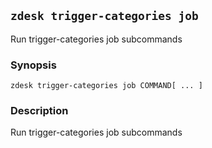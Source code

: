 ## `zdesk trigger-categories job`

Run trigger-categories job subcommands

### Synopsis

    zdesk trigger-categories job COMMAND[ ... ]

### Description

Run trigger-categories job subcommands

